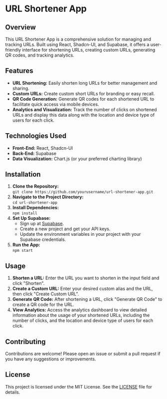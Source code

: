 <h1>URL Shortener App</h1>

<h2>Overview</h2>
<p>This URL Shortener App is a comprehensive solution for managing and tracking URLs. Built using React, Shadcn-UI, and Supabase, it offers a user-friendly interface for shortening URLs, creating custom URLs, generating QR codes, and tracking analytics.</p>

<h2>Features</h2>
<ul>
  <li><strong>URL Shortening:</strong> Easily shorten long URLs for better management and sharing.</li>
  <li><strong>Custom URLs:</strong> Create custom short URLs for branding or easy recall.</li>
  <li><strong>QR Code Generation:</strong> Generate QR codes for each shortened URL to facilitate quick access via mobile devices.</li>
  <li><strong>Analytics and Visualization:</strong> Track the number of clicks on shortened URLs and display this data along with the location and device type of users for each click.</li>
</ul>

<h2>Technologies Used</h2>
<ul>
  <li><strong>Front-End:</strong> React, Shadcn-UI</li>
  <li><strong>Back-End:</strong> Supabase</li>
  <li><strong>Data Visualization:</strong> Chart.js (or your preferred charting library)</li>
</ul>

<h2>Installation</h2>
<ol>
  <li><strong>Clone the Repository:</strong><br>
    <code>git clone https://github.com/yourusername/url-shortener-app.git</code></li>
  <li><strong>Navigate to the Project Directory:</strong><br>
    <code>cd url-shortener-app</code></li>
  <li><strong>Install Dependencies:</strong><br>
    <code>npm install</code></li>
  <li><strong>Set Up Supabase:</strong><br>
    <ul>
      <li>Sign up at <a href="https://supabase.io/">Supabase</a>.</li>
      <li>Create a new project and get your API keys.</li>
      <li>Update the environment variables in your project with your Supabase credentials.</li>
    </ul>
  </li>
  <li><strong>Run the App:</strong><br>
    <code>npm start</code></li>
</ol>

<h2>Usage</h2>
<ol>
  <li><strong>Shorten a URL:</strong> Enter the URL you want to shorten in the input field and click "Shorten".</li>
  <li><strong>Create a Custom URL:</strong> Enter your desired custom alias and the URL, then click "Create Custom URL".</li>
  <li><strong>Generate QR Code:</strong> After shortening a URL, click "Generate QR Code" to create a QR code for the URL.</li>
  <li><strong>View Analytics:</strong> Access the analytics dashboard to view detailed information about the usage of your shortened URLs, including the number of clicks, and the location and device type of users for each click.</li>
</ol>

<h2>Contributing</h2>
<p>Contributions are welcome! Please open an issue or submit a pull request if you have any suggestions or improvements.</p>

<h2>License</h2>
<p>This project is licensed under the MIT License. See the <a href="./LICENSE">LICENSE</a> file for details.</p>
